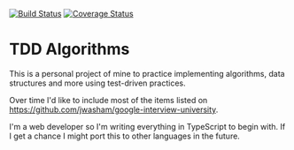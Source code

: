 [![Build Status](https://travis-ci.org/bave8672/tdd-algorithms.svg?branch=master)](https://travis-ci.org/bave8672/tdd-algorithms)
[![Coverage Status](https://coveralls.io/repos/github/bave8672/tdd-algorithms/badge.svg?branch=master)](https://coveralls.io/github/bave8672/tdd-algorithms?branch=master)

# TDD Algorithms

This is a personal project of mine to practice implementing algorithms, data structures and more using test-driven practices.

Over time I'd like to include most of the items listed on https://github.com/jwasham/google-interview-university.

I'm a web developer so I'm writing everything in TypeScript to begin with. If I get a chance I might port this to other languages in the future. 
